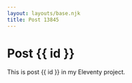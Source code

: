 ```yaml
---
layout: layouts/base.njk
title: Post 13845
---
```


# Post {{ id }}

This is post {{ id }} in my Eleventy project.

